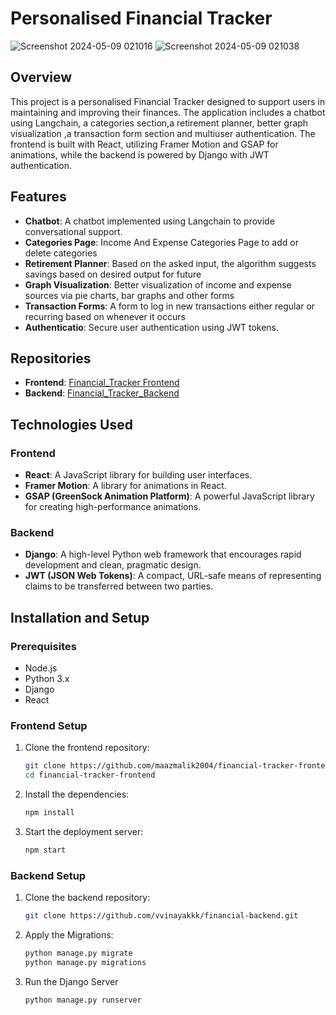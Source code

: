 # Personalised Financial Tracker 
![Screenshot 2024-05-09 021016](https://github.com/vvinayakkk/Proper-Financial-Tracker/assets/140016882/2240554b-e322-49de-a83a-27166ed06661)
![Screenshot 2024-05-09 021038](https://github.com/vvinayakkk/Proper-Financial-Tracker/assets/140016882/c06f9019-869a-42b0-9fdc-2882b1809657)


## Overview
This project is a personalised Financial Tracker designed to support users in maintaining and improving their finances. The application includes a chatbot using Langchain, a categories section,a retirement planner, better graph visualization ,a transaction form section and multiuser authentication. The frontend is built with React, utilizing Framer Motion and GSAP for animations, while the backend is powered by Django with JWT authentication.

## Features
- **Chatbot**: A chatbot implemented using Langchain to provide conversational support.
- **Categories Page**: Income And Expense Categories Page to add or delete categories
- **Retirement Planner**: Based on the asked input, the algorithm suggests savings based on desired output for future
- **Graph Visualization**: Better visualization of income and expense sources via pie charts, bar graphs and other forms
- **Transaction Forms**: A form to log in new transactions either regular or recurring based on whenever it occurs
- **Authenticatio**: Secure user authentication using JWT tokens.

## Repositories
- **Frontend**: [Financial_Tracker Frontend](https://github.com/maazmalik2004/financial-tracker-frontend.git)
- **Backend**: [Financial_Tracker_Backend](https://github.com/vvinayakkk/financial-backend.git)

## Technologies Used
### Frontend
- **React**: A JavaScript library for building user interfaces.
- **Framer Motion**: A library for animations in React.
- **GSAP (GreenSock Animation Platform)**: A powerful JavaScript library for creating high-performance animations.

### Backend
- **Django**: A high-level Python web framework that encourages rapid development and clean, pragmatic design.
- **JWT (JSON Web Tokens)**: A compact, URL-safe means of representing claims to be transferred between two parties.

## Installation and Setup
### Prerequisites
- Node.js
- Python 3.x
- Django
- React

### Frontend Setup
1. Clone the frontend repository:
   ```bash
   git clone https://github.com/maazmalik2004/financial-tracker-frontend.git
   cd financial-tracker-frontend

2. Install the dependencies:
   ```bash
   npm install

3. Start the deployment server:
   ```bash
   npm start

### Backend Setup
1. Clone the backend repository:
   ```bash
   git clone https://github.com/vvinayakkk/financial-backend.git

2. Apply the Migrations:
   ```bash
   python manage.py migrate
   python manage.py migrations

3. Run the Django Server
    ```bash
   python manage.py runserver
   
   




   
   


